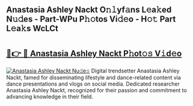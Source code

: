 ## Anastasia Ashley Nackt O𝚗𝚕yf𝚊ns L𝚎a𝚔ed N𝚞𝚍es - Part-WPu P𝚑𝚘tos Vi𝚍𝚎o - H𝚘𝚝 Part L𝚎a𝚔s WcLCt

# <h2><a href="http://kf7zky.oniu.top/?m=Anastasia+Ashley+Nackt">🔗👉 🔴 Anastasia Ashley Nackt P𝚑ot𝚘𝚜 V𝚒d𝚎o</a></h2>

[![Anastasia Ashley Nackt Nu𝚍e𝚜](https://i.imgur.com/0qMVB7G.gif)](http://kf7zky.oniu.top/?m=Anastasia+Ashley+Nackt)
Digital trendsetter Anastasia Ashley Nackt, famed for disseminating lifestyle and dance-related content via dance presentations and vlogs on social media. Dedicated researcher Anastasia Ashley Nackt, recognized for their passion and commitment to advancing knowledge in their field.  
